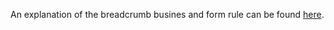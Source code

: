 An explanation of the breadcrumb busines and form rule can be found [here](https://daniels-notes.de/posts/2023/breadcrumb).
